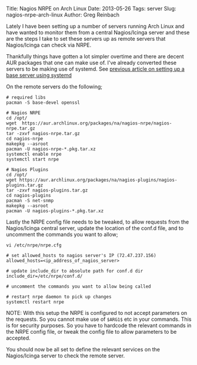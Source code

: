 Title: Nagios NRPE on Arch Linux
Date: 2013-05-26
Tags: server
Slug: nagios-nrpe-arch-linux
Author: Greg Reinbach

Lately I have been setting up a number of servers running Arch Linux and have wanted to monitor them from a central Nagios/Icinga server and these are the steps I take to set these servers up as remote servers that Nagios/Icinga can check via NRPE.

Thankfully things have gotten a lot simpler overtime and there are decent AUR packages that one can make use of. I've already converted these servers to be making use of systemd. See [previous article on setting up a base server using systemd](|filename|rackspace-server-arch.md)

On the remote servers do the following;

    # required libs
    pacman -S base-devel openssl

    # Nagios NRPE
    cd /opt/
    wget  https://aur.archlinux.org/packages/na/nagios-nrpe/nagios-nrpe.tar.gz
    tar -zxvf nagios-nrpe.tar.gz
    cd nagios-nrpe
    makepkg --asroot
    pacman -U nagios-nrpe-*.pkg.tar.xz
    systemctl enable nrpe
    systemctl start nrpe

    # Nagios Plugins
    cd /opt/
    wget https://aur.archlinux.org/packages/na/nagios-plugins/nagios-plugins.tar.gz
    tar -zxvf nagios-plugins.tar.gz
    cd nagios-plugins
    pacman -S net-snmp
    makepkg --asroot
    pacman -U nagios-plugins-*.pkg.tar.xz


Lastly the NRPE config file needs to be tweaked, to allow requests from the Nagios/Icinga central server, update the location of the conf.d file, and to uncomment the commands you want to allow;

    vi /etc/nrpe/nrpe.cfg

    # set allowed_hosts to nagios server's IP (72.47.237.156)
    allowed_hosts=<ip_address_of_nagios_server>

    # update include_dir to absolute path for conf.d dir
    include_dir=/etc/nrpe/conf.d/

    # uncomment the commands you want to allow being called

    # restart nrpe daemon to pick up changes
    systemctl restart nrpe

NOTE: With this setup the NRPE is configured to not accept parameters on the requests. So you cannot make use of `$ARG1$` etc in your commands. This is for security purposes. So you have to hardcode the relevant commands in the NRPE config file, or tweak the config file to allow parameters to be accepted.

You should now be all set to define the relevant services on the Nagios/Icinga server to check the remote server.